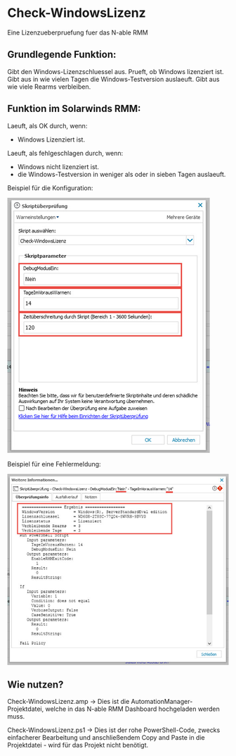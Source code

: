 # Check-WindowsLizenz
Eine Lizenzueberpruefung fuer das N-able RMM

## Grundlegende Funktion:
  Gibt den Windows-Lizenzschluessel aus.
  Prueft, ob Windows lizenziert ist. 
  Gibt aus in wie vielen Tagen die Windows-Testversion auslaeuft.
  Gibt aus wie viele Rearms verbleiben.
    
## Funktion im Solarwinds RMM:
Laeuft, als OK durch, wenn:
- Windows Lizenziert ist.

Laeuft, als fehlgeschlagen durch, wenn:
- Windows nicht lizenziert ist.
- die Windows-Testversion in weniger als oder in sieben Tagen auslaeuft.

Beispiel für die Konfiguration:

<img src=".\Images\Beispiel-Konfiguration.jpg">

Beispiel für eine Fehlermeldung:

<img src=".\Images\Beispiel-Fehler.jpg">

## Wie nutzen?
Check-WindowsLizenz.amp -> Dies ist die AutomationManager-Projektdatei, welche in das N-able RMM Dashboard hochgeladen werden muss.

Check-WindowsLizenz.ps1 -> Dies ist der rohe PowerShell-Code, zwecks einfacherer Bearbeitung und anschließendem Copy and Paste in die Projektdatei - wird für das Projekt nicht benötigt.
